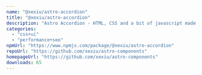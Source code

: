 ```yaml
---
name: "@xexiu/astro-accordion"
title: "@xexiu/astro-accordion"
description: "Astro Accordion - HTML, CSS and a bit of javascript made with Custom Elements accordion for Astro."
categories:
  - "css+ui"
  - "performance+seo"
npmUrl: "https://www.npmjs.com/package/@xexiu/astro-accordion"
repoUrl: "https://github.com/xexiu/astro-components"
homepageUrl: "https://github.com/xexiu/astro-components"
downloads: 65
---
```

